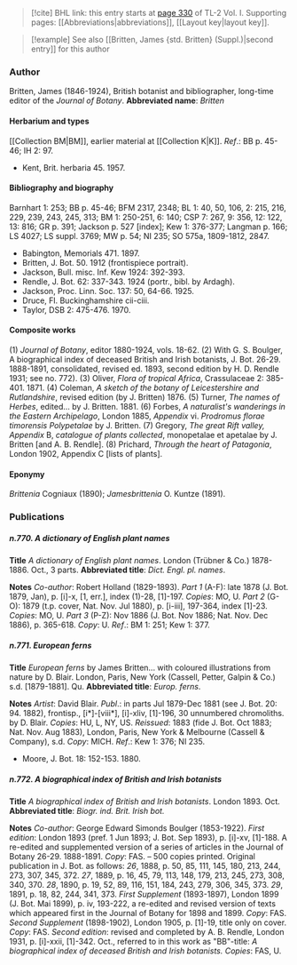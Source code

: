 > [!cite] BHL link: this entry starts at [page 330](https://www.biodiversitylibrary.org/page/33120461) of TL-2 Vol. I.
> Supporting pages: [[Abbreviations|abbreviations]], [[Layout key|layout key]].

> [!example] See also [[Britten, James {std. Britten} (Suppl.)|second entry]] for this author

### Author

Britten, James (1846-1924), British botanist and bibliographer, long-time editor of the *Journal of Botany*. 
**Abbreviated name**: *Britten*

#### Herbarium and types

[[Collection BM|BM]], earlier material at [[Collection K|K]].
*Ref*.: BB p. 45-46; IH 2: 97.
- Kent, Brit. herbaria 45. 1957.

#### Bibliography and biography

Barnhart 1: 253; BB p. 45-46; BFM 2317, 2348; BL 1: 40, 50, 106, 2: 215, 216, 229, 239, 243, 245, 313; BM 1: 250-251, 6: 140; CSP 7: 267, 9: 356, 12: 122, 13: 816; GR p. 391; Jackson p. 527 \[index\]; Kew 1: 376-377; Langman p. 166; LS 4027; LS suppl. 3769; MW p. 54; NI 235; SO 575a, 1809-1812, 2847.
- Babington, Memorials 471. 1897.
- Britten, J. Bot. 50. 1912 (frontispiece portrait).
- Jackson, Bull. misc. Inf. Kew 1924: 392-393.
- Rendle, J. Bot. 62: 337-343. 1924 (portr., bibl. by Ardagh).
- Jackson, Proc. Linn. Soc. 137: 50, 64-66. 1925.
- Druce, Fl. Buckinghamshire cii-ciii.
- Taylor, DSB 2: 475-476. 1970.

#### Composite works

(1) *Journal of Botany*, editor 1880-1924, vols. 18-62.
(2) With G. S. Boulger, A biographical index of deceased British and Irish botanists, J. Bot. 26-29. 1888-1891, consolidated, revised ed. 1893, second edition by H. D. Rendle 1931; see no. 772).
(3) Oliver, *Flora of tropical Africa*, Crassulaceae 2: 385-401. 1871.
(4) Coleman, *A sketch of the botany of Leicestershire and Rutlandshire*, revised edition (by J. Britten) 1876.
(5) Turner, *The names of Herbes*, edited... by J. Britten. 1881.
(6) Forbes, *A naturalist's wanderings in the Eastern Archipelago*, London 1885, *Appendix* vi. *Prodromus florae timorensis Polypetalae* by J. Britten.
(7) Gregory, *The great Rift valley, Appendix* B, *catalogue of plants collected*, monopetalae et apetalae by J. Britten \[and A. B. Rendle\].
(8) Prichard, *Through the heart of Patagonia*, London 1902, Appendix C \[lists of plants\].

#### Eponymy

*Brittenia* Cogniaux (1890); *Jamesbrittenia* O. Kuntze (1891).

### Publications

##### n.770. A dictionary of English plant names

**Title**
*A dictionary of English plant names*. London (Trübner & Co.) 1878-1886. Oct., 3 parts.
**Abbreviated title**: *Dict. Engl. pl. names*.

**Notes**
*Co-author*: Robert Holland (1829-1893).
*Part 1* (A-F): late 1878 (J. Bot. 1879, Jan), p. \[i\]-x, \[1, err.\], index (1)-28, \[1\]-197.
*Copies*: MO, U.
*Part 2* (G-O): 1879 (t.p. cover, Nat. Nov. Jul 1880), p. \[i-iii\], 197-364, index \[1\]-23.
*Copies*: MO, U.
*Part 3* (P-Z): Nov 1886 (J. Bot. Nov 1886; Nat. Nov. Dec 1886), p. 365-618. *Copy*: U.
*Ref*.: BM 1: 251; Kew 1: 377.

##### n.771. European ferns

**Title**
*European ferns* by James Britten... with coloured illustrations from nature by D. Blair. London, Paris, New York (Cassell, Petter, Galpin & Co.) s.d. \[1879-1881\]. Qu.
**Abbreviated title**: *Europ. ferns*.

**Notes**
*Artist*: David Blair.
*Publ*.: in parts Jul 1879-Dec 1881 (see J. Bot. 20: 94. 1882), frontisp., \[i\*\]-\[viii\*\], \[i\]-xliv, \[1\]-196, 30 unnumbered chromoliths. by D. Blair. *Copies*: HU, L, NY, US.
*Reissued*: 1883 (fide J. Bot. Oct 1883; Nat. Nov. Aug 1883), London, Paris, New York & Melbourne (Cassell & Company), s.d. *Copy*: MICH.
*Ref*.: Kew 1: 376; NI 235.
- Moore, J. Bot. 18: 152-153. 1880.

##### n.772. A biographical index of British and Irish botanists

**Title**
*A biographical index of British and Irish botanists*. London 1893. Oct.
**Abbreviated title**: *Biogr. ind. Brit. Irish bot.*

**Notes**
*Co-author*: George Edward Simonds Boulger (1853-1922).
*First edition*: London 1893 (pref. 1 Jun 1893; J. Bot. Sep 1893), p. \[i\]-xv, \[1\]-188. A re-edited and supplemented version of a series of articles in the Journal of Botany 26-29. 1888-1891. *Copy*: FAS. – 500 copies printed.
Original publication in J. Bot. as follows:
*26*, 1888, p. 50, 85, 111, 145, 180, 213, 244, 273, 307, 345, 372.
*27*, 1889, p. 16, 45, 79, 113, 148, 179, 213, 245, 273, 308, 340, 370.
*28*, 1890, p. 19, 52, 89, 116, 151, 184, 243, 279, 306, 345, 373.
*29*, 1891, p. 18, 82, 244, 341, 373.
*First Supplement* (1893-1897), London 1899 (J. Bot. Mai 1899), p. iv, 193-222, a re-edited and revised version of texts which appeared first in the Journal of Botany for 1898 and 1899. *Copy*: FAS.
*Second Supplement* (1898-1902), London 1905, p. \[1\]-19, title only on cover. *Copy*: FAS.
*Second edition*: revised and completed by A. B. Rendle, London 1931, p. \[i\]-xxii, \[1\]-342. Oct., referred to in this work as "BB"-title: *A biographical index of deceased British and Irish botanists. Copies*: FAS, U.

